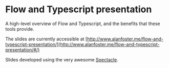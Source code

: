 # Flow and Typescript presentation

A high-level overview of Flow and Typescript, and the benefits that these tools provide.

The slides are currently accessible at [http://www.alanfoster.me/flow-and-typescript-presentation/](http://www.alanfoster.me/flow-and-typescript-presentation/#/)

Slides developed using the very awesome [Spectacle](https://github.com/FormidableLabs/spectacle/).
